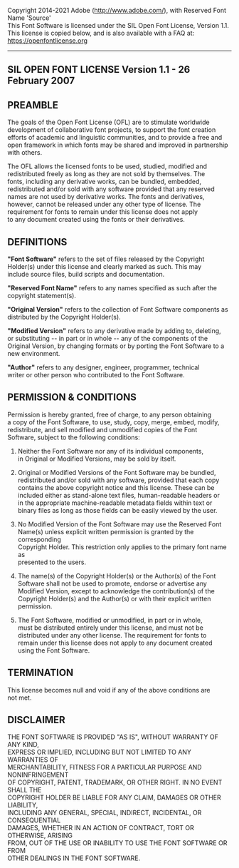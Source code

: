 Copyright 2014-2021 Adobe (http://www.adobe.com/), with Reserved Font Name 'Source'</br>
This Font Software is licensed under the SIL Open Font License, Version 1.1.</br>
This license is copied below, and is also available with a FAQ at:</br>
https://openfontlicense.org


-----------------------------------------------------------
SIL OPEN FONT LICENSE Version 1.1 - 26 February 2007
-----------------------------------------------------------

## PREAMBLE
The goals of the Open Font License (OFL) are to stimulate worldwide</br>
development of collaborative font projects, to support the font creation</br>
efforts of academic and linguistic communities, and to provide a free and</br>
open framework in which fonts may be shared and improved in partnership</br>
with others.

The OFL allows the licensed fonts to be used, studied, modified and</br>
redistributed freely as long as they are not sold by themselves. The</br>
fonts, including any derivative works, can be bundled, embedded, </br>
redistributed and/or sold with any software provided that any reserved</br>
names are not used by derivative works. The fonts and derivatives,</br>
however, cannot be released under any other type of license. The</br>
requirement for fonts to remain under this license does not apply</br>
to any document created using the fonts or their derivatives.

## DEFINITIONS
**"Font Software"** refers to the set of files released by the Copyright</br>
Holder(s) under this license and clearly marked as such. This may</br>
include source files, build scripts and documentation.</br>

**"Reserved Font Name"** refers to any names specified as such after the</br>
copyright statement(s).

**"Original Version"** refers to the collection of Font Software components as</br>
distributed by the Copyright Holder(s).

**"Modified Version"** refers to any derivative made by adding to, deleting,</br>
or substituting -- in part or in whole -- any of the components of the</br>
Original Version, by changing formats or by porting the Font Software to a</br>
new environment.

**"Author"** refers to any designer, engineer, programmer, technical</br>
writer or other person who contributed to the Font Software.

## PERMISSION & CONDITIONS
Permission is hereby granted, free of charge, to any person obtaining</br>
a copy of the Font Software, to use, study, copy, merge, embed, modify,</br>
redistribute, and sell modified and unmodified copies of the Font</br>
Software, subject to the following conditions:

1) Neither the Font Software nor any of its individual components,</br>
in Original or Modified Versions, may be sold by itself.

2) Original or Modified Versions of the Font Software may be bundled,</br>
redistributed and/or sold with any software, provided that each copy</br>
contains the above copyright notice and this license. These can be</br>
included either as stand-alone text files, human-readable headers or</br>
in the appropriate machine-readable metadata fields within text or</br>
binary files as long as those fields can be easily viewed by the user.

3) No Modified Version of the Font Software may use the Reserved Font</br>
Name(s) unless explicit written permission is granted by the corresponding</br>
Copyright Holder. This restriction only applies to the primary font name as</br>
presented to the users.

4) The name(s) of the Copyright Holder(s) or the Author(s) of the Font</br>
Software shall not be used to promote, endorse or advertise any</br>
Modified Version, except to acknowledge the contribution(s) of the</br>
Copyright Holder(s) and the Author(s) or with their explicit written</br>
permission.

5) The Font Software, modified or unmodified, in part or in whole,</br>
must be distributed entirely under this license, and must not be</br>
distributed under any other license. The requirement for fonts to</br>
remain under this license does not apply to any document created</br>
using the Font Software.

## TERMINATION
This license becomes null and void if any of the above conditions are</br>
not met.

## DISCLAIMER
THE FONT SOFTWARE IS PROVIDED "AS IS", WITHOUT WARRANTY OF ANY KIND,</br>
EXPRESS OR IMPLIED, INCLUDING BUT NOT LIMITED TO ANY WARRANTIES OF</br>
MERCHANTABILITY, FITNESS FOR A PARTICULAR PURPOSE AND NONINFRINGEMENT</br>
OF COPYRIGHT, PATENT, TRADEMARK, OR OTHER RIGHT. IN NO EVENT SHALL THE</br>
COPYRIGHT HOLDER BE LIABLE FOR ANY CLAIM, DAMAGES OR OTHER LIABILITY,</br>
INCLUDING ANY GENERAL, SPECIAL, INDIRECT, INCIDENTAL, OR CONSEQUENTIAL</br>
DAMAGES, WHETHER IN AN ACTION OF CONTRACT, TORT OR OTHERWISE, ARISING</br>
FROM, OUT OF THE USE OR INABILITY TO USE THE FONT SOFTWARE OR FROM</br>
OTHER DEALINGS IN THE FONT SOFTWARE.
